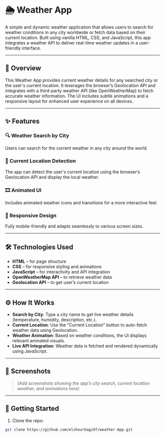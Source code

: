 # 🌦️ Weather App

A simple and dynamic weather application that allows users to search for weather conditions in any city worldwide or fetch data based on their current location. Built using vanilla HTML, CSS, and JavaScript, this app integrates a weather API to deliver real-time weather updates in a user-friendly interface.

---

## 📌 Overview

This Weather App provides current weather details for any searched city or the user's current location. It leverages the browser’s Geolocation API and integrates with a third-party weather API (like OpenWeatherMap) to fetch accurate weather information. The UI includes subtle animations and a responsive layout for enhanced user experience on all devices.

---

## ✨ Features

### 🔍 Weather Search by City
Users can search for the current weather in any city around the world.

### 📍 Current Location Detection
The app can detect the user's current location using the browser’s Geolocation API and display the local weather.

### 🎞️ Animated UI
Includes animated weather icons and transitions for a more interactive feel.

### 📱 Responsive Design
Fully mobile-friendly and adapts seamlessly to various screen sizes.

---

## 🛠️ Technologies Used

- **HTML** – for page structure
- **CSS** – for responsive styling and animations
- **JavaScript** – for interactivity and API integration
- **OpenWeatherMap API** – to retrieve weather data
- **Geolocation API** – to get user’s current location

---

## ⚙️ How It Works

- **Search by City**: Type a city name to get live weather details (temperature, humidity, description, etc.).
- **Current Location**: Use the "Current Location" button to auto-fetch weather data using Geolocation.
- **Weather Animation**: Based on weather conditions, the UI displays relevant animated visuals.
- **Live API Integration**: Weather data is fetched and rendered dynamically using JavaScript.

---

## 📸 Screenshots

> *(Add screenshots showing the app’s city search, current location weather, and animations here)*

---

## 🚀 Getting Started

1. Clone the repo:

```bash
git clone https://github.com/elshourbagi97/weather-App.git
